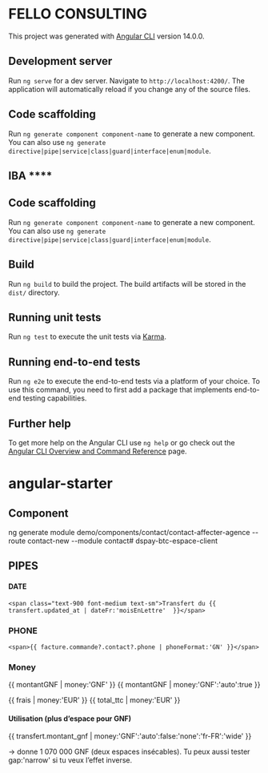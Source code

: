 # FELLO CONSULTING

This project was generated with [Angular CLI](https://github.com/angular/angular-cli) version 14.0.0.

## Development server

Run `ng serve` for a dev server. Navigate to `http://localhost:4200/`. The application will automatically reload if you change any of the source files.

## Code scaffolding

Run `ng generate component component-name` to generate a new component. You can also use `ng generate directive|pipe|service|class|guard|interface|enum|module`.

 
## IBA   ****

## Code scaffolding

Run `ng generate component component-name` to generate a new component. You can also use `ng generate directive|pipe|service|class|guard|interface|enum|module`.

## Build

Run `ng build` to build the project. The build artifacts will be stored in the `dist/` directory.

## Running unit tests

Run `ng test` to execute the unit tests via [Karma](https://karma-runner.github.io).

## Running end-to-end tests

Run `ng e2e` to execute the end-to-end tests via a platform of your choice. To use this command, you need to first add a package that implements end-to-end testing capabilities.

## Further help

To get more help on the Angular CLI use `ng help` or go check out the [Angular CLI Overview and Command Reference](https://angular.io/cli) page.
# angular-starter


 


## Component
ng generate module demo/components/contact/contact-affecter-agence --route contact-new --module contact# dspay-btc-espace-client

## PIPES 
#### DATE 
`<span class="text-900 font-medium text-sm">Transfert du {{ transfert.updated_at | dateFr:'moisEnLettre'  }}</span>`

### PHONE 
`<span>{{ facture.commande?.contact?.phone | phoneFormat:'GN' }}</span>`

### Money 
<!-- GNF -->
{{ montantGNF | money:'GNF' }}            <!-- ex : 1 070 000 GNF -->
{{ montantGNF | money:'GNF':'auto':true }}<!-- ex : 1,1 M GNF (compact) -->

<!-- EUR -->
{{ frais | money:'EUR' }}                 <!-- ex : 12,50 € -->
{{ total_ttc | money:'EUR' }}             <!-- ex : 128,40 € -->

#### Utilisation (plus d’espace pour GNF)
{{ transfert.montant_gnf | money:'GNF':'auto':false:'none':'fr-FR':'wide' }}

→ donne 1 070 000 GNF (deux espaces insécables).
Tu peux aussi tester gap:'narrow' si tu veux l’effet inverse.
